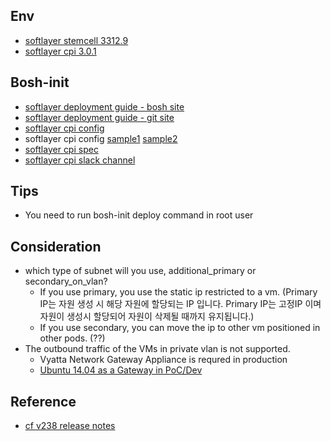 ## Env
- [softlayer stemcell 3312.9](https://www.bosh.io/stemcells/bosh-softlayer-xen-ubuntu-trusty-go_agent)
- [softlayer cpi 3.0.1](https://bosh.io/releases/github.com/cloudfoundry-incubator/bosh-softlayer-cpi-release?all=1)

## Bosh-init
- [softlayer deployment guide - bosh site](https://bosh.io/docs/init-softlayer.html)
- [softlayer deployment guide - git site](https://github.com/cloudfoundry-incubator/bosh-softlayer-cpi-release/blob/master/docs/bosh-init-usage.md)
- [softlayer cpi config](https://bosh.io/docs/softlayer-cpi.html)
- softlayer cpi config [sample1](https://github.com/cloudfoundry-incubator/bosh-softlayer-cpi-release/blob/b53babfca237a133ba866b5feb79bb8f82faa1c8/docs/sl-cloud-config.yml) [sample2](https://github.com/cloudfoundry-incubator/bosh-softlayer-cpi-release/blob/b53babfca237a133ba866b5feb79bb8f82faa1c8/docs/mimimal-softlayer.yml)
- [softlayer cpi spec](https://github.com/cloudfoundry-incubator/bosh-softlayer-cpi-release/blob/master/jobs/softlayer_cpi/spec)
- [softlayer cpi slack channel](https://cloudfoundry.slack.com/archives/bosh-softlayer-cpi)


## Tips
- You need to run bosh-init deploy command in root user

## Consideration
- which type of subnet will you use, additional_primary or secondary_on_vlan? 
  - If you use primary, you use the static ip restricted to a vm. 
    (Primary IP는 자원 생성 시 해당 자원에 할당되는 IP 입니다. Primary IP는 고정IP 이며 자원이 생성시 할당되어 자원이 삭제될 때까지 유지됩니다.)
  - If you use secondary, you can move the ip to other vm positioned in other pods. (??)  
- The outbound traffic of the VMs in private vlan is not supported.
  - Vyatta Network Gateway Appliance is requred in production
  - [Ubuntu 14.04 as a Gateway in PoC/Dev](http://askubuntu.com/questions/590920/ubuntu-14-04-as-a-gateway-router-and-a-firewall)

## Reference
- [cf v238 release notes](https://bosh.io/releases/github.com/cloudfoundry/cf-release?version=238)

